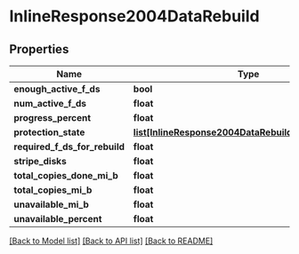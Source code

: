 # InlineResponse2004DataRebuild

## Properties
Name | Type | Description | Notes
------------ | ------------- | ------------- | -------------
**enough_active_f_ds** | **bool** |  | [optional] 
**num_active_f_ds** | **float** |  | [optional] 
**progress_percent** | **float** |  | [optional] 
**protection_state** | [**list[InlineResponse2004DataRebuildProtectionState]**](InlineResponse2004DataRebuildProtectionState.md) |  | [optional] 
**required_f_ds_for_rebuild** | **float** |  | [optional] 
**stripe_disks** | **float** |  | [optional] 
**total_copies_done_mi_b** | **float** |  | [optional] 
**total_copies_mi_b** | **float** |  | [optional] 
**unavailable_mi_b** | **float** |  | [optional] 
**unavailable_percent** | **float** |  | [optional] 

[[Back to Model list]](../README.md#documentation-for-models) [[Back to API list]](../README.md#documentation-for-api-endpoints) [[Back to README]](../README.md)


